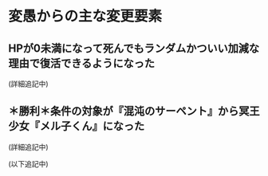 # 変愚からの主な変更要素

## HPが0未満になって死んでもランダムかついい加減な理由で復活できるようになった

(詳細追記中)

## ＊勝利＊条件の対象が『混沌のサーペント』から冥王少女『メル子くん』になった

(詳細追記中)

(以下追記中)
